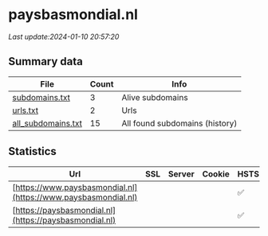 # paysbasmondial.nl
*Last update:2024-01-10 20:57:20*
## Summary data
| File       | Count | Info |
|------------|-------|------|
|[subdomains.txt](/data/paysbasmondial/subdomains.txt)|3|Alive subdomains|
|[urls.txt](/data/paysbasmondial/urls.txt)|2|Urls|
|[all_subdomains.txt](/data/paysbasmondial/all_subdomains.txt)|15|All found subdomains (history)|
## Statistics
| Url | SSL | Server | Cookie | HSTS | CSP | XFO | XXP | RP | Tech |
|------------|-------|------|------|------|------|------|------|------|------|
|[https://www.paysbasmondial.nl](https://www.paysbasmondial.nl)| | | |:white_check_mark: | |:white_check_mark: | | |:white_check_mark: | |HSTS IIS:10.0 Window...| |
|[https://paysbasmondial.nl](https://paysbasmondial.nl)| | | |:white_check_mark: | |:white_check_mark: | | |:white_check_mark: | |HSTS IIS:10.0 Window...| |
